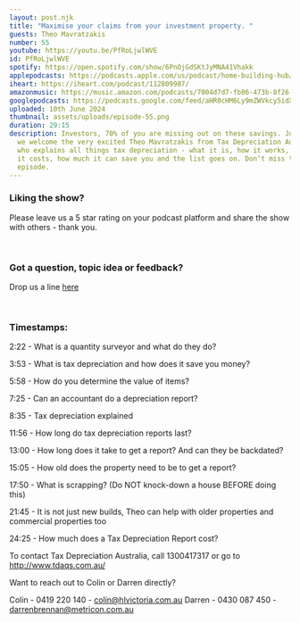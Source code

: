 ```yaml
---
layout: post.njk
title: "Maximise your claims from your investment property. "
guests: Theo Mavratzakis
number: 55
youtube: https://youtu.be/PfRoLjwlWVE
id: PfRoLjwlWVE
spotify: https://open.spotify.com/show/6PnOjGdSKtJyMNA41Vhakk
applepodcasts: https://podcasts.apple.com/us/podcast/home-building-hub/id1681936589
iheart: https://iheart.com/podcast/112809987/
amazonmusic: https://music.amazon.com/podcasts/7004d7d7-fb06-473b-8f26-8ce9992cac11
googlepodcasts: https://podcasts.google.com/feed/aHR0cHM6Ly9mZWVkcy5idXp6c3Byb3V0LmNvbS8yMTM5MTU1LnJzcw?sa=X&ved=0CAMQ4aUDahcKEwiwi5uc_72GAxUAAAAAHQAAAAAQQw
uploaded: 10th June 2024
thumbnail: assets/uploads/episode-55.png
duration: 29:15
description: Investors, 70% of you are missing out on these savings. Join us as
  we welcome the very excited Theo Mavratzakis from Tax Depreciation Australia
  who explains all things tax depreciation - what it is, how it works, how much
  it costs, how much it can save you and the list goes on. Don’t miss this
  episode.
---
```

### Liking the show?

Please leave us a 5 star rating on your podcast platform and share the show with others - thank you.

<br>

### Got a question, topic idea or feedback?

Drop us a line <a href="/contact" id="contact-us" target="_blank">here</a>

<br>

### Timestamps:

2:22 - What is a quantity surveyor and what do they do?

3:53 - What is tax depreciation and how does it save you money?

5:58 - How do you determine the value of items?

7:25 - Can an accountant do a depreciation report? 

8:35 - Tax depreciation explained 

11:56 - How long do tax depreciation reports last? 

13:00 - How long does it take to get a report? And can they be backdated?

15:05 - How old does the property need to be to get a report? 

17:50 - What is scrapping? (Do NOT knock-down a house BEFORE doing this)

21:45 - It is not just new builds, Theo can help with older properties and commercial properties too

24:25 - How much does a Tax Depreciation Report cost?

To contact Tax Depreciation Australia, call 1300417317 or go to http://www.tdaqs.com.au/

Want to reach out to Colin or Darren directly?

Colin - 0419 220 140 - colin@hlvictoria.com.au
Darren - 0430 087 450 - darrenbrennan@metricon.com.au